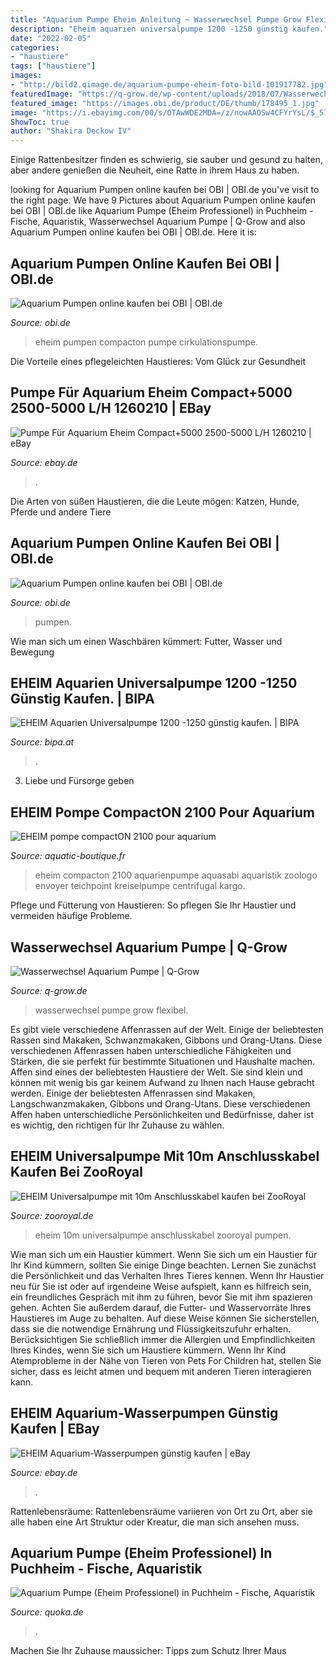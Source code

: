 ```yaml
---
title: "Aquarium Pumpe Eheim Anleitung ~ Wasserwechsel Pumpe Grow Flexibel"
description: "Eheim aquarien universalpumpe 1200 -1250 günstig kaufen."
date: "2022-02-05"
categories:
- "haustiere"
tags: ["haustiere"]
images:
- "http://bild2.qimage.de/aquarium-pumpe-eheim-foto-bild-101917782.jpg"
featuredImage: "https://q-grow.de/wp-content/uploads/2018/07/Wasserwechsel-Aquarium-Pumpe.png"
featured_image: "https://images.obi.de/product/DE/thumb/178495_1.jpg"
image: "https://i.ebayimg.com/00/s/OTAwWDE2MDA=/z/nowAAOSw4CFYrYsL/$_57.JPG"
ShowToc: true
author: "Shakira Deckow IV"
---
```



Einige Rattenbesitzer finden es schwierig, sie sauber und gesund zu halten, aber andere genießen die Neuheit, eine Ratte in ihrem Haus zu haben.

	

		
looking for Aquarium Pumpen online kaufen bei OBI | OBI.de you've visit to the right page. We have 9 Pictures about Aquarium Pumpen online kaufen bei OBI | OBI.de like Aquarium Pumpe (Eheim Professionel) in Puchheim - Fische, Aquaristik, Wasserwechsel Aquarium Pumpe | Q-Grow and also Aquarium Pumpen online kaufen bei OBI | OBI.de. Here it is:
		
    
## Aquarium Pumpen Online Kaufen Bei OBI | OBI.de

<img loading=lazy src="https://images.obi.de/product/DE/thumb/178495_1.jpg" onerror="this.onerror=null;this.src='https://tse1.mm.bing.net/th?id=OIP.atRxt3eS-zdqFE8j4ZIGTQAAAA&amp;pid=15.1';" alt="Aquarium Pumpen online kaufen bei OBI | OBI.de">

_Source: obi.de_

>eheim pumpen compacton pumpe cirkulationspumpe. 

	

Die Vorteile eines pflegeleichten Haustieres: Vom Glück zur Gesundheit

    
## Pumpe Für Aquarium Eheim Compact+5000 2500-5000 L/H 1260210 | EBay

<img loading=lazy src="https://i.ebayimg.com/images/g/7qoAAMXQ3kNTjHDY/s-l400.jpg" onerror="this.onerror=null;this.src='https://tse3.mm.bing.net/th?id=OIP.Cq6VI5uGFdFbxAHcA8HE1AAAAA&amp;pid=15.1';" alt="Pumpe Für Aquarium Eheim Compact+5000 2500-5000 L/H 1260210 | eBay">

_Source: ebay.de_

>. 

	

Die Arten von süßen Haustieren, die die Leute mögen: Katzen, Hunde, Pferde und andere Tiere

    
## Aquarium Pumpen Online Kaufen Bei OBI | OBI.de

<img loading=lazy src="https://images.obi.de/product/DE/thumb/104546_1.jpg" onerror="this.onerror=null;this.src='https://tse1.mm.bing.net/th?id=OIP.lWVuRomqk6pWBMTqfgxoswAAAA&amp;pid=15.1';" alt="Aquarium Pumpen online kaufen bei OBI | OBI.de">

_Source: obi.de_

>pumpen. 

	

Wie man sich um einen Waschbären kümmert: Futter, Wasser und Bewegung

    
## EHEIM Aquarien Universalpumpe 1200 -1250 Günstig Kaufen. | BIPA

<img loading=lazy src="https://www.bipa.at/dw/image/v2/AAFT_PRD/on/demandware.static/-/Sites-catalog/de_AT/v1624957724441/original/366762.jpg?sw=1000&amp;sfrm=png" onerror="this.onerror=null;this.src='https://tse4.mm.bing.net/th?id=OIP.Tq1WyNtR_5jX7Kk7JOeMRgHaHa&amp;pid=15.1';" alt="EHEIM Aquarien Universalpumpe 1200 -1250 günstig kaufen. | BIPA">

_Source: bipa.at_

>. 

	

3. Liebe und Fürsorge geben

    
## EHEIM Pompe CompactON 2100 Pour Aquarium

<img loading=lazy src="https://www.aquatic-boutique.fr/img/p/784-5789-thickbox.jpg" onerror="this.onerror=null;this.src='https://tse1.mm.bing.net/th?id=OIP.vF5hB-xjbe4KXryuggjSdgHaHa&amp;pid=15.1';" alt="EHEIM pompe compactON 2100 pour aquarium">

_Source: aquatic-boutique.fr_

>eheim compacton 2100 aquarienpumpe aquasabi aquaristik zoologo envoyer teichpoint kreiselpumpe centrifugal kargo. 

	

Pflege und Fütterung von Haustieren: So pflegen Sie Ihr Haustier und vermeiden häufige Probleme.

    
## Wasserwechsel Aquarium Pumpe | Q-Grow

<img loading=lazy src="https://q-grow.de/wp-content/uploads/2018/07/Wasserwechsel-Aquarium-Pumpe.png" onerror="this.onerror=null;this.src='https://tse4.mm.bing.net/th?id=OIP.wAWkBG7q_qKrbT0SCPWbZAHaJa&amp;pid=15.1';" alt="Wasserwechsel Aquarium Pumpe | Q-Grow">

_Source: q-grow.de_

>wasserwechsel pumpe grow flexibel. 

	

Es gibt viele verschiedene Affenrassen auf der Welt. Einige der beliebtesten Rassen sind Makaken, Schwanzmakaken, Gibbons und Orang-Utans. Diese verschiedenen Affenrassen haben unterschiedliche Fähigkeiten und Stärken, die sie perfekt für bestimmte Situationen und Haushalte machen.
Affen sind eines der beliebtesten Haustiere der Welt. Sie sind klein und können mit wenig bis gar keinem Aufwand zu Ihnen nach Hause gebracht werden. Einige der beliebtesten Affenrassen sind Makaken, Langschwanzmakaken, Gibbons und Orang-Utans. Diese verschiedenen Affen haben unterschiedliche Persönlichkeiten und Bedürfnisse, daher ist es wichtig, den richtigen für Ihr Zuhause zu wählen.

    
## EHEIM Universalpumpe Mit 10m Anschlusskabel Kaufen Bei ZooRoyal

<img loading=lazy src="https://www.zooroyal.de/media/image/eheim-aquarium-pumpen-650x150.jpg" onerror="this.onerror=null;this.src='https://tse1.mm.bing.net/th?id=OIP.MY6iXZMmNd5iOA9fAx6XbAHaBt&amp;pid=15.1';" alt="EHEIM Universalpumpe mit 10m Anschlusskabel kaufen bei ZooRoyal">

_Source: zooroyal.de_

>eheim 10m universalpumpe anschlusskabel zooroyal pumpen. 

	

Wie man sich um ein Haustier kümmert.
Wenn Sie sich um ein Haustier für Ihr Kind kümmern, sollten Sie einige Dinge beachten. Lernen Sie zunächst die Persönlichkeit und das Verhalten Ihres Tieres kennen. Wenn Ihr Haustier neu für Sie ist oder auf irgendeine Weise aufspielt, kann es hilfreich sein, ein freundliches Gespräch mit ihm zu führen, bevor Sie mit ihm spazieren gehen. Achten Sie außerdem darauf, die Futter- und Wasservorräte Ihres Haustieres im Auge zu behalten. Auf diese Weise können Sie sicherstellen, dass sie die notwendige Ernährung und Flüssigkeitszufuhr erhalten. Berücksichtigen Sie schließlich immer die Allergien und Empfindlichkeiten Ihres Kindes, wenn Sie sich um Haustiere kümmern. Wenn Ihr Kind Atemprobleme in der Nähe von Tieren von Pets For Children hat, stellen Sie sicher, dass es leicht atmen und bequem mit anderen Tieren interagieren kann.

    
## EHEIM Aquarium-Wasserpumpen Günstig Kaufen | EBay

<img loading=lazy src="https://i.ebayimg.com/00/s/OTAwWDE2MDA=/z/nowAAOSw4CFYrYsL/$_57.JPG" onerror="this.onerror=null;this.src='https://tse1.mm.bing.net/th?id=OIP.jfIOV92AnOXeE-gBwqzaugHaEK&amp;pid=15.1';" alt="EHEIM Aquarium-Wasserpumpen günstig kaufen | eBay">

_Source: ebay.de_

>. 

	

Rattenlebensräume: Rattenlebensräume variieren von Ort zu Ort, aber sie alle haben eine Art Struktur oder Kreatur, die man sich ansehen muss.

    
## Aquarium Pumpe (Eheim Professionel) In Puchheim - Fische, Aquaristik

<img loading=lazy src="http://bild2.qimage.de/aquarium-pumpe-eheim-foto-bild-101917782.jpg" onerror="this.onerror=null;this.src='https://tse3.mm.bing.net/th?id=OIP.v9dKRdY1quA_da5vq3FiAQHaJC&amp;pid=15.1';" alt="Aquarium Pumpe (Eheim Professionel) in Puchheim - Fische, Aquaristik">

_Source: quoka.de_

>. 

	

Machen Sie Ihr Zuhause maussicher: Tipps zum Schutz Ihrer Maus

